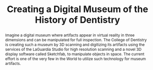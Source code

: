 ---
pid: dental-tools
done: true
title: Creating a Digital Museum of the History of Dentistry
category: DH Seed Grant Recipient
tags:
- exhibition
- medical-humanities
cohort_year: '2021'
abstract: Imagine a digital museum where artifacts appear in virtual reality in three
  dimensions and can be manipulated for full inspection. The College of Dentistry
  is creating such a museum by 3D scanning and digitizing its artifacts using the
  services of the LaGuardia Studio for high resolution scanning and a novel 3D display
  software called Sketchfab, to manipulate objects in space. The current effort is
  one of the very few in the World to utilize such technology for museum artifacts.
limerick: |2-



  These dental instruments are 3D!
pis:
- spielman
link: https://dental.nyu.edu/aboutus/rare-book-collection/virtual-museum.html
image: dental-tools.png
original_img: https://www.nyu.edu/content/nyu/en/life/information-technology/about-nyu-it/nyu-it-news/the-download/the-download-features/virtual-dental-museum/jcr:content/1/par-left/nyuimage.img.1280.high.png/1668129726277.png
hero_image: "/media/projects/dental-tools.png"
order: '016'
layout: project
---